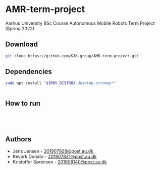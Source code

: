 # AMR-term-project
Aarhus University BSc Course Autonomous Mobile Robots Term Project (Spring 2022)


## Download

```sh
git clone https://github.com/KJK-group/AMR-term-project.git 
```
 
## Dependencies

```sh
sudo apt install "${ROS_DISTRO}-desktop-octomap*"
```

```sh

```




## How to run


```sh

```

```sh

```

```sh

```

```sh

```



## Authors

- Jens Jensen - 201907928@post.au.dk
- Kevork Donato - 201907831@post.au.dk
- Kristoffer Sørensen - 201908140@post.au.dk



